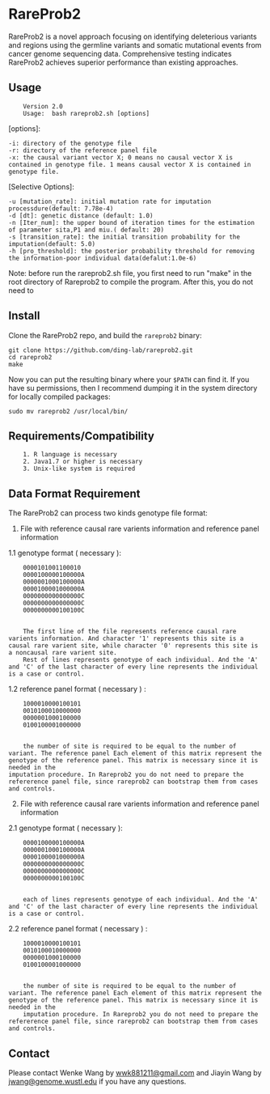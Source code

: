 RareProb2
===========
RareProb2 is a novel approach focusing on identifying deleterious variants and regions using the germline variants and somatic mutational events from cancer genome sequencing data. Comprehensive testing indicates RareProb2 achieves superior performance than existing approaches.


Usage
-----
        Version 2.0
        Usage:  bash rareprob2.sh [options]

[options]:

	-i: directory of the genotype file 
	-r: directory of the reference panel file
	-x: the causal variant vector X; 0 means no causal vector X is contained in genotype file. 1 means causal vector X is contained in genotype file.

[Selective Options]:

	-u [mutation_rate]: initial mutation rate for imputation processdure(default: 7.78e-4)
	-d [dt]: genetic distance (default: 1.0)
	-n [Iter_num]: the upper bound of iteration times for the estimation of parameter sita,P1 and miu.( default: 20)
	-s [transition_rate]: the initial transition probability for the imputation(default: 5.0)
	-h [pro_threshold]: the posterior probability threshold for removing the information-poor individual data(defalut:1.0e-6)

Note: before run the rareprob2.sh file, you first need to run "make" in the root directory of Rareprob2 to compile the program. After this, you do not need to 



Install
-------
Clone the RareProb2 repo, and build the `rareprob2` binary:

    git clone https://github.com/ding-lab/rareprob2.git
    cd rareprob2
    make

Now you can put the resulting binary where your `$PATH` can find it. If you have su permissions, then
I recommend dumping it in the system directory for locally compiled packages:

    sudo mv rareprob2 /usr/local/bin/


Requirements/Compatibility
------

        1. R language is necessary
        2. Java1.7 or higher is necessary
        3. Unix-like system is required


Data Format Requirement
------

The RareProb2 can process two kinds genotype file format:

1. File with reference causal rare varients information and reference panel information

1.1 genotype format ( necessary ):

        0000101001100010
        0000100000100000A
        0000001000100000A
        0000100001000000A
        0000000000000000C
        0000000000000000C
        0000000000100100C
	

        The first line of the file represents reference causal rare varients information. And character '1' represents this site is a causal rare varient site, while character '0' represents this site is a noncausal rare varient site.
        Rest of lines represents genotype of each individual. And the 'A' and 'C' of the last character of every line represents the individual is a case or control.
	
1.2 reference panel format ( necessary ) :

        1000010000100101
        0010100010000000
        0000001000100000
        0100100001000000
	

        the number of site is required to be equal to the number of variant. The reference panel Each element of this matrix represent the genotype of the reference panel. This matrix is necessary since it is needed in the 
	imputation procedure. In Rareprob2 you do not need to prepare the refererence panel file, since rareprob2 can bootstrap them from cases and controls.				

2. File with reference causal rare varients information and reference panel information

2.1 genotype format ( necessary ):

        0000100000100000A
        0000001000100000A
        0000100001000000A
        0000000000000000C
        0000000000000000C
        0000000000100100C
        

        each of lines represents genotype of each individual. And the 'A' and 'C' of the last character of every line represents the individual is a case or control.
	
2.2 reference panel format ( necessary ) :

        1000010000100101
        0010100010000000
        0000001000100000
        0100100001000000
        

        the number of site is required to be equal to the number of variant. The reference panel Each element of this matrix represent the genotype of the reference panel. This matrix is necessary since it is needed in the 
        imputation procedure. In Rareprob2 you do not need to prepare the refererence panel file, since rareprob2 can bootstrap them from cases and controls.				


Contact
-------
Please contact Wenke Wang by wwk881211@gmail.com and Jiayin Wang by jwang@genome.wustl.edu if you have any questions.

